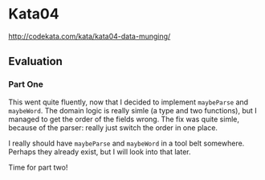 Kata04
======

http://codekata.com/kata/kata04-data-munging/

Evaluation
----------

### Part One ###

This went quite fluently, now that I decided to implement `maybeParse` and `maybeWord`.
The domain logic is really simle (a type and two functions), but I managed to get the order of the fields wrong.
The fix was quite simle, because of the parser: really just switch the order in one place.

I really should have `maybeParse` and `maybeWord` in a tool belt somewhere.
Perhaps they already exist, but I will look into that later.

Time for part two!
